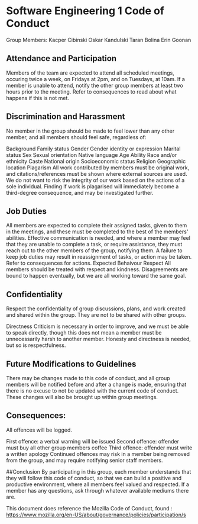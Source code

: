 # Software Engineering 1 Code of Conduct
Group Members:
Kacper Cibinski
Oskar Kandulski 
Taran Bolina 
Erin Goonan 

## Attendance and Participation
Members of the team are expected to attend all scheduled meetings, occuring twice a week, on Fridays at 2pm, and on Tuesdays, at 10am. If a member is unable to attend, notify the other group members at least two hours prior to the meeting. Refer to consequences to read about what happens if this is not met.

## Discrimination and Harassment
No member in the group should be made to feel lower than any other member, and all members should feel safe, regardless of:

Background
Family status
Gender
Gender identity or expression
Marital status
Sex
Sexual orientation
Native language
Age
Ability
Race and/or ethnicity
Caste
National origin
Socioeconomic status
Religion
Geographic location
Plagarism
All work contributed by members must be original work, and citations/references must be shown where external sources are used. We do not want to risk the integrity of our work based on the actions of a sole individual. Finding if work is plagarised will immediately become a third-degree consequence, and may be investigated further.

## Job Duties
All members are expected to complete their assigned tasks, given to them in the meetings, and these must be completed to the best of the members' abilities.
Effective communication is needed, and where a member may feel that they are unable to complete a task, or require assistance, they must reach out to the other members of the group, notifying them.
A failure to keep job duties may result in reassignment of tasks, or action may be taken. Refer to consequences for actions.
Expected Behaivour
Respect
All members should be treated with respect and kindness. Disagreements are bound to happen eventually, but we are all working toward the same goal.

## Confidentiality
Respect the confidentiality of group discussions, plans, and work created and shared within the group. They are not to be shared with other groups.

Directness
Criticism is necessary in order to improve, and we must be able to speak directly, though this does not mean a member must be unnecessarily harsh to another member. Honesty and directness is needed, but so is respectfulness.

## Future Modifications to Guidelines
There may be changes made to this code of conduct, and all group members will be notified before and after a change is made, ensuring that there is no excuse to not be updated with the current code of conduct. These changes will also be brought up within group meetings.

## Consequences:
All offences will be logged.

First offence: a verbal warning will be issued
Second offence: offender must buy all other group members coffee
Third offence: offender must write a written apology
Continued offences may risk in a member being removed from the group, and may require notifying senior staff members.

##Conclusion
By participating in this group, each member understands that they will follow this code of conduct, so that we can build a positive and productive environment, where all members feel valued and respected. If a member has any questions, ask through whatever available mediums there are.

This document does reference the Mozilla Code of Conduct, found :
https://www.mozilla.org/en-US/about/governance/policies/participation/s
